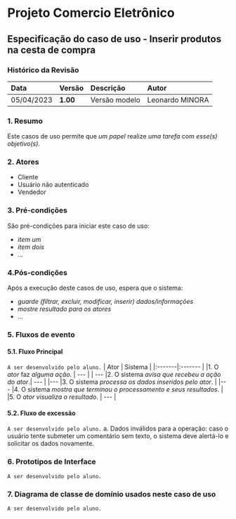 # Projeto Comercio Eletrônico

## Especificação do caso de uso - Inserir produtos na cesta de compra

### Histórico da Revisão 
|  Data  | Versão | Descrição | Autor |
|:-------|:-------|:----------|:------|
| 05/04/2023 | **1.00** | Versão modelo  | Leonardo MINORA |


### 1. Resumo 
Este casos de uso permite que _um papel_ realize _uma tarefa_ com _esse(s) objetivo(s)_.


### 2. Atores 
- Cliente
- Usuário não autenticado
- Vendedor

### 3. Pré-condições
São pré-condições para iniciar este caso de uso:
- _item um_
- _item dois_
- ...

### 4.Pós-condições
Após a execução deste casos de uso, espera que o sistema:
- _guarde (filtrar, excluir, modificar, inserir) dados/informações_
- _mostre resultado para os atores_
- ...

### 5. Fluxos de evento

#### 5.1. Fluxo Principal 
`A ser desenvolvido pelo aluno.`
|  Ator  | Sistema |
|:-------|:------- |
|1. O _ator_ faz _alguma ação_. | --- |
| --- |2. O sistema _avisa que recebeu a ação do ator_.| --- |
|--- |3. O sistema _processa os dados inseridos pelo ator_. |
|--- |4. O sistema _mostra que terminou o processamento e seus resultados_. |
|5. O _ator visualiza o resultado_. | --- |


#### 5.2. Fluxo de excessão 
`A ser desenvolvido pelo aluno.`
a. Dados inválidos para a operação: caso o usuário tente submeter um comentário sem texto, o sistema deve alertá-lo e solicitar os dados novamente.

### 6. Prototipos de Interface
`A ser desenvolvido pelo aluno.`

### 7. Diagrama de classe de domínio usados neste caso de uso
`A ser desenvolvido pelo aluno.`